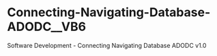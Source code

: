 # Connecting-Navigating-Database-ADODC__VB6
Software Development - Connecting Navigating Database ADODC v1.0
